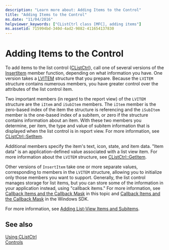 ```yaml
---
description: "Learn more about: Adding Items to the Control"
title: "Adding Items to the Control"
ms.date: "11/04/2016"
helpviewer_keywords: ["CListCtrl class [MFC], adding items"]
ms.assetid: 715994bd-340d-4ad2-9882-411654137830
---
```

# Adding Items to the Control

To add items to the list control ([CListCtrl](reference/clistctrl-class.md)), call one of several versions of the [InsertItem](reference/clistctrl-class.md#insertitem) member function, depending on what information you have. One version takes a [LVITEM](/windows/win32/api/commctrl/ns-commctrl-lvitemw) structure that you prepare. Because the `LVITEM` structure contains numerous members, you have greater control over the attributes of the list control item.

Two important members (in regard to the report view) of the `LVITEM` structure are the `iItem` and `iSubItem` members. The `iItem` member is the zero-based index of the item the structure is referencing and the `iSubItem` member is the one-based index of a subitem, or zero if the structure contains information about an item. With these two members you determine, per item, the type and value of subitem information that is displayed when the list control is in report view. For more information, see [CListCtrl::SetItem](reference/clistctrl-class.md#setitem).

Additional members specify the item's text, icon, state, and item data. "Item data" is an application-defined value associated with a list view item. For more information about the `LVITEM` structure, see [CListCtrl::GetItem](reference/clistctrl-class.md#getitem).

Other versions of `InsertItem` take one or more separate values, corresponding to members in the `LVITEM` structure, allowing you to initialize only those members you want to support. Generally, the list control manages storage for list items, but you can store some of the information in your application instead, using "callback items." For more information, see [Callback Items and the Callback Mask](callback-items-and-the-callback-mask.md) in this topic and [Callback Items and the Callback Mask](/windows/win32/Controls/using-list-view-controls) in the Windows SDK.

For more information, see [Adding List-View Items and Subitems](/windows/win32/Controls/using-list-view-controls).

## See also

[Using CListCtrl](using-clistctrl.md)<br/>
[Controls](controls-mfc.md)

